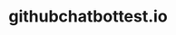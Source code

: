 # githubchatbottest.io
<script type='text/javascript'>
	function initEmbeddedMessaging() {
		try {
			embeddedservice_bootstrap.settings.language = 'en_US'; // For example, enter 'en' or 'en-US'

			embeddedservice_bootstrap.init(
				'00D7b000000A2Lc',
				'CharlieGitHub',
				'https://mcdonaldsusa--dev.sandbox.my.site.com/ESWCharlieGitHub1699465985559',
				{
					scrt2URL: 'https://mcdonaldsusa--dev.sandbox.my.salesforce-scrt.com'
				}
			);
		} catch (err) {
			console.error('Error loading Embedded Messaging: ', err);
		}
	};
</script>
<script type='text/javascript' src='https://mcdonaldsusa--dev.sandbox.my.site.com/ESWCharlieGitHub1699465985559/assets/js/bootstrap.min.js' onload='initEmbeddedMessaging()'></script>
